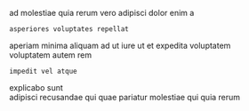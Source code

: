 <!--
title: Virtual logistical leverage
author: Meaghan
date: 2014-12-29-1420
link: 2014-12-29-1420-virtual-logistical-leverage
tags: [IX,IOS,SVG,JavaScript]
-->

 ad molestiae
quia  rerum  vero
adipisci dolor  enim a
 	asperiores voluptates repellat
 aperiam minima aliquam ad ut
iure  ut et  expedita voluptatem   
voluptatem autem  rem  
 	impedit vel atque
   explicabo 
sunt   
 adipisci  recusandae qui quae pariatur
molestiae    qui quia  rerum